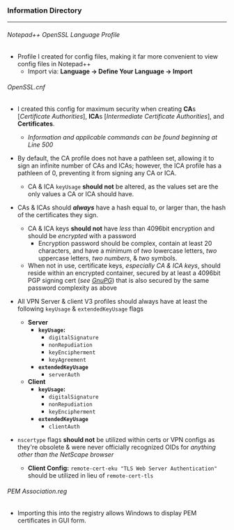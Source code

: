 ### Information Directory ###
---
###### Notepad++ OpenSSL Language Profile ######
- Profile I created for config files, making it far more convenient to view config files in Notepad++
  - Import via: **Language -> Define Your Language -> Import**


###### OpenSSL.cnf ######
- I created this config for maximum security when creating **CA**s [_Certificate Authorities_], **ICA**s [_Intermediate Certificate Authorities_], and **Certificates**.
  - _Information and applicable commands can be found beginning at Line 500_

- By default, the CA profile does not have a pathleen set, allowing it to sign an infinite number of CAs and ICAs; however, the ICA profile has a pathleen of 0, preventing it from signing any CA or ICA.
  - CA & ICA `keyUsage` **should not** be altered, as the values set are the only values a CA or ICA should have.

- CAs & ICAs should **_always_** have a hash equal to, or larger than, the hash of the certificates they sign.
  - CA & ICA keys **should not** have _less_ than 4096bit encryption and should be _encrypted_ with a password
    - Encryption password should be complex, contain at least 20 characters, and have a minimum of _two_ lowercase letters, _two_ uppercase letters, _two numbers_, & _two_ symbols.
  - When not in use, certificate keys, _especially CA & ICA keys_, should reside within an encrypted container, secured by at least a 4096bit PGP signing cert (_see [GnuPG](https://www.gnupg.org/)_) that is also secured by the same password complexity as above

- All VPN Server & client V3 profiles should always have at least the following `keyUsage` & `extendedKeyUsage` flags
  - **Server**
    - **`keyUsage`:**
      - `digitalSignature`
      - `nonRepudiation`
      - `keyEncipherment`
      - `keyAgreement`
    - **`extendedKeyUsage`**
      - `serverAuth`
  - **Client**
    - **`keyUsage`:**
      - `digitalSignature`
      - `nonRepudiation`
      - `keyEncipherment`
    - **`extendedKeyUsage`**
      - `clientAuth`
- `nscertype` flags **should not** be utilized within certs or VPN configs as they're obsolete & were never officially recognized OIDs for _anything other than the NetScape browser_
  - **Client Config:** `remote-cert-eku "TLS Web Server Authentication"` should be utilized in lieu of `remote-cert-tls`


###### PEM Association.reg ######
  - Importing this into the registry allows Windows to display PEM certificates in GUI form.

